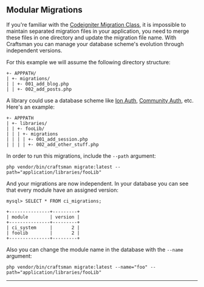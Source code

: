 ## Modular Migrations

If you're familiar with the [Codeigniter Migration Class](https://codeigniter.com/user_guide/libraries/migration.html), it is impossible to maintain separated migration files in your application, you need to merge these files in one directory and update the migration file name. With Craftsman you can manage your database scheme's evolution through independent versions.

For this example we will assume the following directory structure:

    +- APPPATH/
    | +- migrations/
    | | +- 001_add_blog.php
    | | +- 002_add_posts.php

A library could use a database scheme like [Ion Auth](http://benedmunds.com/ion_auth/), [Community Auth](http://community-auth.com/), etc. Here's an example:

    +- APPPATH
    | +- libraries/
    | | +- fooLib/
    | | | +- migrations
    | | | | +- 001_add_session.php
    | | | | +- 002_add_other_stuff.php

In order to run this migrations, include the `--path` argument:

    php vendor/bin/craftsman migrate:latest --path="application/libraries/fooLib"

And your migrations are now independent. In your database you can see that every module have an assigned version:

    mysql> SELECT * FROM ci_migrations;

    +---------------+---------+
    | module        | version |
    +---------------+---------+
    | ci_system     |       2 |
    | foolib        |       2 |
    +---------------+---------+

Also you can change the module name in the database with the `--name` argument:

    php vendor/bin/craftsman migrate:latest --name="foo" --path="application/libraries/fooLib"

---
